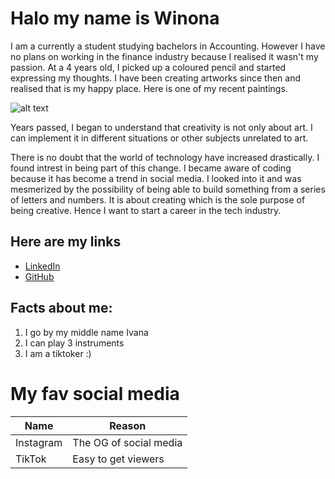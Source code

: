 # Halo my name is Winona

I am a currently a student studying bachelors in Accounting. However I have no plans on working in the finance industry because I realised it wasn't my passion. At a 4 years old, I picked up a coloured pencil and started expressing my thoughts. I have been creating artworks since then and realised that is my happy place. Here is one of my recent paintings.

![alt text](C:\Users\Woowoobanana\w0-my-profile-Winonaivana\IMG_0156.jpg)

Years passed, I began to understand that creativity is not only about art. I can implement it in different situations or other subjects unrelated to art. 

There is no doubt that the world of technology have increased drastically. I found intrest in being part of this change. I became aware of coding because it has become a trend in social media. I looked into it and was mesmerized by the possibility of being able to build something from a series of letters and numbers. It is about creating which is the sole purpose of being creative. Hence I want to start a career in the tech industry.

## Here are my links
- [LinkedIn](https://www.linkedin.com/in/winonaivana/)
- [GitHub](https://github.com/revou-fsse-1/w0-my-profile-Winonaivana/commits/main)

## Facts about me:
1. I go by my middle name Ivana
2. I can play 3 instruments
3. I am a tiktoker :)

# My fav social media
| Name  | Reason |
| ------| ---------------|
| Instagram | The OG of social media |
| TikTok | Easy to get viewers |








